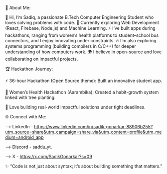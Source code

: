 💫 About Me:

👋 Hi, I’m Sadiq, a passionate B.Tech Computer Engineering Student who loves solving problems with code.
🌱 Currently exploring Web Development (React, Firebase, Node.js) and Machine Learning.
⚡ I’ve built apps during hackathons, ranging from women’s health platforms to student–school bus connectors, and I enjoy innovating under constraints.
🔥 I’m also exploring systems programming (building compilers in C/C++) for deeper understanding of how computers work.
🌍 I believe in open-source and love collaborating on impactful projects.

 
🏆 Hackathon Journey:

⚡ 36-hour Hackathon (Open Source theme): Built an innovative student app.

🌱 Women’s Health Hackathon (Aarambika): Created a habit-growth system linked with tree planting.

🎯 Love building real-world impactful solutions under tight deadlines.


🌐 Connect with Me:

--> LinkedIn - https://www.linkedin.com/in/sadik-gonarkar-88906b255?utm_source=share&utm_campaign=share_via&utm_content=profile&utm_medium=android_app

--> Discord - saddu_yt.

--> X - https://x.com/SadikGonarkar?s=09


✨ “Code is not just about syntax; it’s about building something that matters.”
